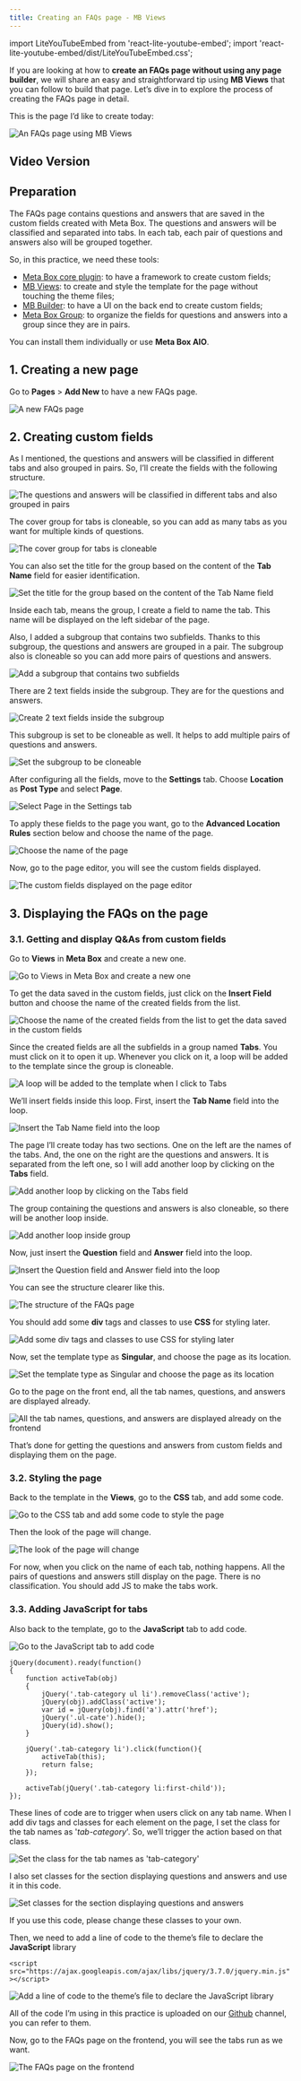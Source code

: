 ```yaml
---
title: Creating an FAQs page - MB Views
---
```

import LiteYouTubeEmbed from 'react-lite-youtube-embed';
import 'react-lite-youtube-embed/dist/LiteYouTubeEmbed.css';

If you are looking at how to **create an FAQs page without using any page builder**, we will share an easy and straightforward tip using **MB Views** that you can follow to build that page. Let’s dive in to explore the process of creating the FAQs page in detail.

This is the page I’d like to create today:

![An FAQs page using MB Views](https://i.imgur.com/Z7qgPOG.gif)

## Video Version

<LiteYouTubeEmbed id='W0A535dpksQ' />

## Preparation

The FAQs page contains questions and answers that are saved in the custom fields created with Meta Box. The questions and answers will be classified and separated into tabs. In each tab, each pair of questions and answers also will be grouped together.

So, in this practice, we need these tools:

* [Meta Box core plugin](https://wordpress.org/plugins/meta-box/): to have a framework to create custom fields;
* [MB Views](https://metabox.io/plugins/mb-views/): to create and style the template for the page without touching the theme files;
* [MB Builder](https://metabox.io/plugins/meta-box-builder/): to have a UI on the back end to create custom fields;
* [Meta Box Group](https://metabox.io/plugins/meta-box-group/): to organize the fields for questions and answers into a group since they are in pairs.

You can install them individually or use **Meta Box AIO**.

## 1. Creating a new page

Go to **Pages** > **Add New** to have a new FAQs page.

![A new FAQs page](https://i.imgur.com/KlNEJhq.png)

## 2. Creating custom fields

As I mentioned, the questions and answers will be classified in different tabs and also grouped in pairs. So, I’ll create the fields with the following structure.

![The questions and answers will be classified in different tabs and also grouped in pairs](https://i.imgur.com/WMIfOFz.png)

The cover group for tabs is cloneable, so you can add as many tabs as you want for multiple kinds of questions.

![The cover group for tabs is cloneable](https://i.imgur.com/U3WIHeM.png)

You can also set the title for the group based on the content of the **Tab Name** field for easier identification.

![Set the title for the group based on the content of the Tab Name field](https://i.imgur.com/XN5iwwF.png)

Inside each tab, means the group, I create a field to name the tab. This name will be displayed on the left sidebar of the page.

Also, I added a subgroup that contains two subfields. Thanks to this subgroup, the questions and answers are grouped in a pair. The subgroup also is cloneable so you can add more pairs of questions and answers.

![Add a subgroup that contains two subfields](https://i.imgur.com/wkc8rOO.png)

There are 2 text fields inside the subgroup. They are for the questions and answers.

![Create 2 text fields inside the subgroup](https://i.imgur.com/R61hZAU.png)

This subgroup is set to be cloneable as well. It helps to add multiple pairs of questions and answers.

![Set the subgroup to be cloneable](https://i.imgur.com/wq6RdNr.png)

After configuring all the fields, move to the **Settings** tab. Choose **Location** as **Post Type** and select **Page**.

![Select Page in the Settings tab](https://i.imgur.com/yDq8atU.png)

To apply these fields to the page you want, go to the **Advanced Location Rules** section below and choose the name of the page.

![Choose the name of the page](https://i.imgur.com/BZX5zSn.png)

Now, go to the page editor, you will see the custom fields displayed.

![The custom fields displayed on the page editor](https://i.imgur.com/B7TbRo8.png)

## 3. Displaying the FAQs on the page

### 3.1. Getting and display Q&As from custom fields

Go to **Views** in **Meta Box** and create a new one.

![Go to Views in Meta Box and create a new one](https://i.imgur.com/TxwUE2f.png)

To get the data saved in the custom fields, just click on the **Insert Field** button and choose the name of the created fields from the list.

![Choose the name of the created fields from the list to get the data saved in the custom fields](https://i.imgur.com/oiKptU8.png)

Since the created fields are all the subfields in a group named **Tabs**. You must click on it to open it up. Whenever you click on it, a loop will be added to the template since the group is cloneable.

![A loop will be added to the template when I click to Tabs](https://i.imgur.com/bQfuTal.png)

We’ll insert fields inside this loop. First, insert the **Tab Name** field into the loop.

![Insert the Tab Name field into the loop](https://i.imgur.com/MkWKTtH.png)

The page I’ll create today has two sections. One on the left are the names of the tabs. And, the one on the right are the questions and answers. It is separated from the left one, so I will add another loop by clicking on the **Tabs** field.

![Add another loop by clicking on the Tabs field](https://i.imgur.com/euMpOf1.png)

The group containing the questions and answers is also cloneable, so there will be another loop inside.

![Add another loop inside group](https://i.imgur.com/hOuWwnG.png)

Now, just insert the **Question** field and **Answer** field into the loop.

![Insert the Question field and Answer field into the loop](https://i.imgur.com/nVtIjnU.png)

You can see the structure clearer like this.

![The structure of the FAQs page](https://i.imgur.com/pTfUgay.png)

You should add some **div** tags and classes to use **CSS** for styling later.

![Add some div tags and classes to use CSS for styling later](https://i.imgur.com/JXn9xYK.png)

Now, set the template type as **Singular**, and choose the page as its location.

![Set the template type as Singular and choose the page as its location](https://i.imgur.com/eO2SsuY.png)

Go to the page on the front end, all the tab names, questions, and answers are displayed already.

![All the tab names, questions, and answers are displayed already on the frontend](https://i.imgur.com/BYGIDlU.png)

That’s done for getting the questions and answers from custom fields and displaying them on the page.

### 3.2. Styling the page

Back to the template in the **Views**, go to the **CSS** tab, and add some code.

![Go to the CSS tab and add some code to style the page](https://i.imgur.com/8DYGSnG.png)

Then the look of the page will change.

![The look of the page will change](https://i.imgur.com/cPP0HSR.png)

For now, when you click on the name of each tab, nothing happens. All the pairs of questions and answers still display on the page. There is no classification. You should add JS to make the tabs work.

### 3.3. Adding JavaScript for tabs

Also back to the template, go to the **JavaScript** tab to add code.

![Go to the JavaScript tab to add code](https://i.imgur.com/5luiQpt.png)

```
jQuery(document).ready(function()
{
    function activeTab(obj)
    {
        jQuery('.tab-category ul li').removeClass('active');
        jQuery(obj).addClass('active');
        var id = jQuery(obj).find('a').attr('href');
        jQuery('.ul-cate').hide();
        jQuery(id).show();
    }

    jQuery('.tab-category li').click(function(){
        activeTab(this);
        return false;
    });

    activeTab(jQuery('.tab-category li:first-child'));
});
```

These lines of code are to trigger when users click on any tab name. When I add div tags and classes for each element on the page, I set the class for the tab names as '_tab-category_'. So, we’ll trigger the action based on that class.

![Set the class for the tab names as 'tab-category'](https://i.imgur.com/DnWDHmi.png)

I also set classes for the section displaying questions and answers and use it in this code.

![Set classes for the section displaying questions and answers](https://i.imgur.com/gbF6Xcc.png)

If you use this code, please change these classes to your own.

Then, we need to add a line of code to the theme’s file to declare the **JavaScript** library

` <script src="https://ajax.googleapis.com/ajax/libs/jquery/3.7.0/jquery.min.js"></script> `

![Add a line of code to the theme’s file to declare the JavaScript library](https://i.imgur.com/mQJEKuH.png)

All of the code I’m using in this practice is uploaded on our [Github](https://github.com/wpmetabox/tutorials/tree/master/create-faq-page) channel, you can refer to them.

Now, go to the FAQs page on the frontend, you will see the tabs run as we want.

![The FAQs page on the frontend](https://i.imgur.com/pAgEYQf.gif)
